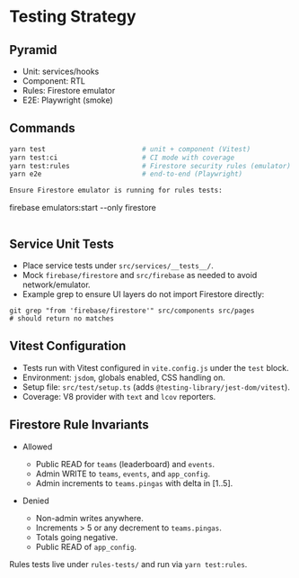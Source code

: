 # Testing Strategy

## Pyramid

- Unit: services/hooks
- Component: RTL
- Rules: Firestore emulator
- E2E: Playwright (smoke)

## Commands

```bash
yarn test                        # unit + component (Vitest)
yarn test:ci                     # CI mode with coverage
yarn test:rules                  # Firestore security rules (emulator)
yarn e2e                         # end-to-end (Playwright)

Ensure Firestore emulator is running for rules tests:

```

firebase emulators:start --only firestore

```

```

## Service Unit Tests

- Place service tests under `src/services/__tests__/`.
- Mock `firebase/firestore` and `src/firebase` as needed to avoid network/emulator.
- Example grep to ensure UI layers do not import Firestore directly:

```
git grep "from 'firebase/firestore'" src/components src/pages
# should return no matches
```

## Vitest Configuration

- Tests run with Vitest configured in `vite.config.js` under the `test` block.
- Environment: `jsdom`, globals enabled, CSS handling on.
- Setup file: `src/test/setup.ts` (adds `@testing-library/jest-dom/vitest`).
- Coverage: V8 provider with `text` and `lcov` reporters.

## Firestore Rule Invariants

- Allowed
  - Public READ for `teams` (leaderboard) and `events`.
  - Admin WRITE to `teams`, `events`, and `app_config`.
  - Admin increments to `teams.pingas` with delta in [1..5].

- Denied
  - Non-admin writes anywhere.
  - Increments > 5 or any decrement to `teams.pingas`.
  - Totals going negative.
  - Public READ of `app_config`.

Rules tests live under `rules-tests/` and run via `yarn test:rules`.
